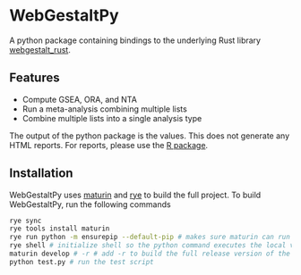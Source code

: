 # WebGestaltPy

 A python package containing bindings to the underlying Rust library [webgestalt_rust](https://www.github.com/bzhanglab/webgestalt_rust).

## Features

* Compute GSEA, ORA, and NTA
* Run a meta-analysis combining multiple lists
* Combine multiple lists into a single analysis type

The output of the python package is the values. This does not generate any HTML reports. For reports, please use the [R package](https://github.com/bzhanglab/webgestaltr).

## Installation

WebGestaltPy uses [maturin](https://www.maturin.rs) and [rye](https://rye-up.com) to build the full project. To build WebGestaltPy, run the following commands

```bash
rye sync
rye tools install maturin
rye run python -m ensurepip --default-pip # makes sure maturin can run correctly
rye shell # initialize shell so the python command executes the local version
maturin develop # -r # add -r to build the full release version of the rust library.
python test.py # run the test script
```


